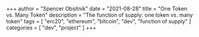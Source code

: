 +++
author = "Spencer Obsitnik"
date = "2021-08-28"
title = "One Token vs. Many Token"
description = "The function of supply: one token vs. many token"
tags = [
  "erc20",
  "ethereum",
  "bitcoin",
  "dev",
  "function of supply"
]
categories = [
    "dev",
    "project"
]
+++
